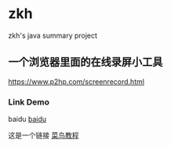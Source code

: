 zkh
===

zkh's java summary project

## 一个浏览器里面的在线录屏小工具
  https://www.p2hp.com/screenrecord.html
 
### Link Demo
  baidu [baidu](http://www.baidu.com)
  
这是一个链接 [菜鸟教程](https://www.runoob.com)

